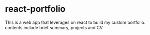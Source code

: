 # react-portfolio
This is a web app that leverages on react to build my custom portfolio. contents include brief summary, projects and CV.
